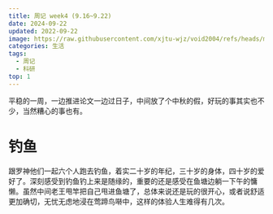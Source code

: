 ```yaml
---
title: 周记 week4 (9.16~9.22)
date: 2024-09-22
updated: 2022-09-22
image: https://raw.githubusercontent.com/xjtu-wjz/void2004/refs/heads/main/pics_for_post/e9e1e3cc5653b98e9000450c66c6b58.webp
categories: 生活
tags:
  - 周记
  - 科研
top: 1
---
```


平稳的一周，一边推进论文一边过日子，中间放了个中秋的假，好玩的事其实也不少，当然糟心的事也有。

# 钓鱼
跟罗神他们一起六个人跑去钓鱼，着实二十岁的年纪，三十岁的身体，四十岁的爱好了。深刻感受到钓鱼钓上来是随缘的，重要的还是感受在鱼塘边躺一下午的慵懒。虽然中间老王甩竿把自己甩进鱼塘了，总体来说还是玩的很开心，或者说舒适更加确切，无忧无虑地浸在莺蹄鸟啭中，这样的体验人生难得有几次。

